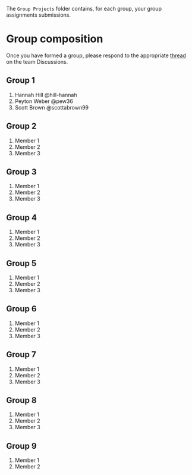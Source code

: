 
The `Group Projects` folder contains, for each group, your group assignments submissions.

# Group composition

Once you have formed a group, please respond to the appropriate [thread](https://github.com/orgs/gui2de/teams/ppol768-spring23/discussions/2) on the team Discussions. 

## Group 1
1. Hannah Hill @hill-hannah
1. Peyton Weber @pew36
1. Scott Brown @scottabrown99

## Group 2
1. Member 1
1. Member 2
1. Member 3

## Group 3
1. Member 1
1. Member 2
1. Member 3

## Group 4
1. Member 1
1. Member 2
1. Member 3

## Group 5
1. Member 1
1. Member 2
1. Member 3

## Group 6
1. Member 1
1. Member 2
1. Member 3

## Group 7
1. Member 1
1. Member 2
1. Member 3

## Group 8
1. Member 1
1. Member 2
1. Member 3

## Group 9
1. Member 1
1. Member 2

